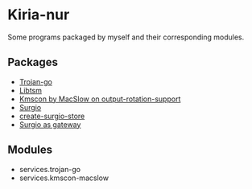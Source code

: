# Kiria-nur

Some programs packaged by myself and their corresponding modules.

## Packages

- [Trojan-go](https://github.com/p4gefau1t/trojan-go)
- [Libtsm](https://github.com/Aetf/libtsm)
- [Kmscon by MacSlow on output-rotation-support](https://github.com/MacSlow/kmscon/tree/output-rotation-support)
- [Surgio](https://github.com/geekdada/surgio)
- [create-surgio-store](https://github.com/surgioproject/create-surgio-store/)
- [Surgio as gateway](https://surgio.js.org/guide/api.html)

## Modules

- services.trojan-go
- services.kmscon-macslow
